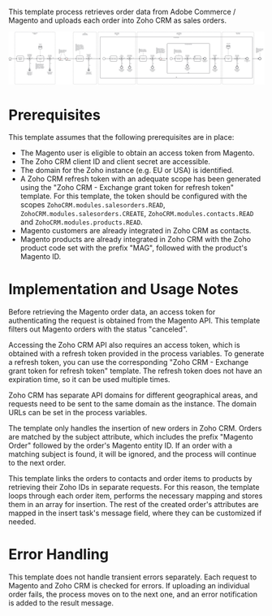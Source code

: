 This template process retrieves order data from Adobe Commerce / Magento and uploads each order into Zoho CRM as sales orders.

![Template](assets/Magento_to_Zoho_CRM_-_Orders.svg)

# Prerequisites

This template assumes that the following prerequisites are in place:

- The Magento user is eligible to obtain an access token from Magento.
- The Zoho CRM client ID and client secret are accessible.
- The domain for the Zoho instance (e.g. EU or USA) is identified.
- A Zoho CRM refresh token with an adequate scope has been generated using the "Zoho CRM - Exchange grant token for refresh token" template. For this template, the token should be configured with the scopes `ZohoCRM.modules.salesorders.READ`, `ZohoCRM.modules.salesorders.CREATE`, `ZohoCRM.modules.contacts.READ` and `ZohoCRM.modules.products.READ`.
- Magento customers are already integrated in Zoho CRM as contacts.
- Magento products are already integrated in Zoho CRM with the Zoho product code set with the prefix "MAG", followed with the product's Magento ID.

# Implementation and Usage Notes

Before retrieving the Magento order data, an access token for authenticating the request is obtained from the Magento API. This template filters out Magento orders with the status "canceled". 

Accessing the Zoho CRM API also requires an access token, which is obtained with a refresh token provided in the process variables. To generate a refresh token, you can use the corresponding "Zoho CRM - Exchange grant token for refresh token" template. The refresh token does not have an expiration time, so it can be used multiple times.

Zoho CRM has separate API domains for different geographical areas, and requests need to be sent to the same domain as the instance. The domain URLs can be set in the process variables.

The template only handles the insertion of new orders in Zoho CRM. Orders are matched by the subject attribute, which includes the prefix "Magento Order" followed by the order's Magento entity ID. If an order with a matching subject is found, it will be ignored, and the process will continue to the next order.

This template links the orders to contacts and order items to products by retrieving their Zoho IDs in separate requests. For this reason, the template loops through each order item, performs the necessary mapping and stores them in an array for insertion. The rest of the created order's attributes are mapped in the insert task's message field, where they can be customized if needed.

# Error Handling

This template does not handle transient errors separately. Each request to Magento and Zoho CRM is checked for errors. If uploading an individual order fails, the process moves on to the next one, and an error notification is added to the result message.

